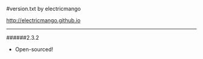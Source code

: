 #version.txt
 by electricmango
 
 <http://electricmango.github.io>
 
 ---
 
######2.3.2
* Open-sourced!